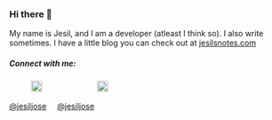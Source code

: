 ### Hi there 👋

My name is Jesil, and I am a developer (atleast I think so). 
I also write sometimes. I have a little blog you can check out at <a href="https://www.jesilsnotes.com/">jesilsnotes.com</a>

<!--
**the-provost/the-provost** is a ✨ _special_ ✨ repository because its `README.md` (this file) appears on your GitHub profile.

Here are some ideas to get you started:

- 🔭 I’m currently working on ...
- 🌱 I’m currently learning ...
- 👯 I’m looking to collaborate on ...
- 🤔 I’m looking for help with ...
- 💬 Ask me about ...
- 📫 How to reach me: ...
- 😄 Pronouns: ...
- ⚡ Fun fact: ...
-->

##### Connect with me: 

&nbsp;&nbsp;&nbsp; &nbsp;&nbsp;&nbsp;&nbsp;&nbsp;
<a href="https://twitter.com/jesiljose"><img src="https://img.icons8.com/android/24/000000/twitter.png" height="20px" width="20px"/></a>
&nbsp;&nbsp;&nbsp; &nbsp;&nbsp;&nbsp; &nbsp;&nbsp;&nbsp; &nbsp;&nbsp;&nbsp; &nbsp;&nbsp;&nbsp; &nbsp;&nbsp;&nbsp;
<a href="https://www.linkedin.com/in/jesiljose/"><img src="https://img.icons8.com/android/24/000000/linkedin.png" height="20px" width="20px"/></a>

[@jesiljose](https://twitter.com/jesiljose) &nbsp;&nbsp;&nbsp;
[@jesiljose](https://www.linkedin.com/in/jesiljose/)
